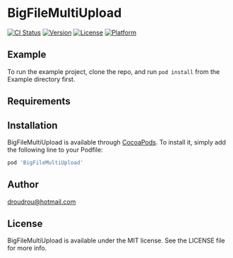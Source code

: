 # BigFileMultiUpload

[![CI Status](https://img.shields.io/travis/droudrou@hotmail.com/BigFileMultiUpload.svg?style=flat)](https://travis-ci.org/droudrou@hotmail.com/BigFileMultiUpload)
[![Version](https://img.shields.io/cocoapods/v/BigFileMultiUpload.svg?style=flat)](https://cocoapods.org/pods/BigFileMultiUpload)
[![License](https://img.shields.io/cocoapods/l/BigFileMultiUpload.svg?style=flat)](https://cocoapods.org/pods/BigFileMultiUpload)
[![Platform](https://img.shields.io/cocoapods/p/BigFileMultiUpload.svg?style=flat)](https://cocoapods.org/pods/BigFileMultiUpload)

## Example

To run the example project, clone the repo, and run `pod install` from the Example directory first.

## Requirements

## Installation

BigFileMultiUpload is available through [CocoaPods](https://cocoapods.org). To install
it, simply add the following line to your Podfile:

```ruby
pod 'BigFileMultiUpload'
```

## Author

droudrou@hotmail.com

## License

BigFileMultiUpload is available under the MIT license. See the LICENSE file for more info.

